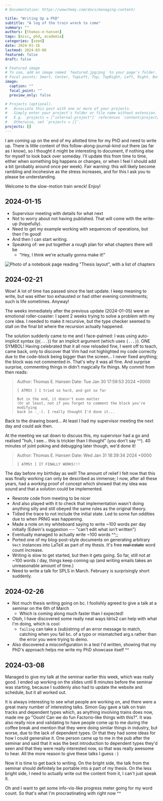 ```yaml
---
# Documentation: https://wowchemy.com/docs/managing-content/

title: "Writing Up a PhD"
subtitle: "A log of the train wreck to come"
summary: ""
authors: [thomas-e-hansen]
tags: [misc, phd, academia]
categories: [seed]
date: 2024-01-16
lastmod: 2024-03-08
featured: false
draft: false

# Featured image
# To use, add an image named `featured.jpg/png` to your page's folder.
# Focal points: Smart, Center, TopLeft, Top, TopRight, Left, Right, BottomLeft, Bottom, BottomRight.
image:
  caption: ""
  focal_point: ""
  preview_only: false

# Projects (optional).
#   Associate this post with one or more of your projects.
#   Simply enter your project's folder or file name without extension.
#   E.g. `projects = ["internal-project"]` references `content/project/deep-learning/index.md`.
#   Otherwise, set `projects = []`.
projects: []
---
```


I am coming up on the end of my allotted time for my PhD and need to write up.
There is little content of this follow-along-journal-kind out there (as far as I
know), so I thought it might be interesting to document, if nothing else for
myself to look back over someday. I'll update this from time to time, either
when something big happens or changes, or when I feel I should add a bit
(probably around once per week). Fair warning: this will likely become rambling
and incohesive as the stress increases, and for this I ask you to please be
understanding.

Welcome to the slow-motion train wreck! Enjoy!


## 2024-01-15

* Supervisor meeting with details for what next
* Not to worry about not having published. That will come with the write-up
    (hopefully).
* Need to get my example working with sequences of operations, but then I'm
    good!
* And then I can start writing.
* Speaking of: we put together a rough plan for what chapters there will be
  - "Hey, I think we're actually gonna make it!"

![Photo of a notebook page reading "Thesis layout", with a list of chapters](/phd-writeup/00-thesis-layout.jpg)


## 2024-02-21

Wow! A lot of time has passed since the last update. I keep meaning to write,
but was either too exhausted or had other evening commitments; such is life
sometimes. Anyway!

The weeks immediately after the previous update (2024-01-05) were an emotional
roller-coaster: I spent 2 weeks trying to solve a problem with my core idea. I
needed to make it recursive, but the type checker seemed to stall on the final
bit where the recursion actually happened.

The solution suddenly came to me and I face-palmed: I was using auto-implicit
syntax (`@{...}`) for an implicit argument (which uses `{...}`). ONE SYMBOL!
Having celebrated that it all now reloaded fine, I went off to teach, came back,
only to discover that Vim had not highlighted my code correctly due to the
code-block being bigger than the screen... I never fixed anything; the block was
not commented in. That's why it was all fine. And surprise surprise, commenting
things in didn't magically fix things. My commit from then reads:

> Author: Thomas E. Hansen <email>
> Date:   Tue Jan 30 17:59:53 2024 +0000
>
>     [ ATMSt ] I tried so hard, and got so far
>
>     But in the end, it doesn't even matter
>     (Or at least, not if you forget to comment the block you're modifying
>     back in -_-). I really thought I'd done it...

Back to the drawing board... At least I had my supervisor meeting the next day
and could ask then.

At the meeting we sat down to discuss this, my supervisor had a go and realised
"huh, I see... this is trickier than I thought" (you don't say ^^). 40 minutes
of joint poking and debugging later though, we'd done it!

> Author: Thomas E. Hansen <email>
> Date:   Wed Jan 31 18:39:34 2024 +0000
>
>     [ ATMSt ] IT FINALLY WORKS!!!

The day before my birthday as well! The amount of relief I felt now that this
was finally working can only be described as immense; I now, after all these
years, had a _working_ proof of concept which showed that my idea was sound and
that a solution could be implemented.

* Rewrote code from meeting to be nicer
* And also played with it to check that implementation wasn't doing anything
    silly and still obeyed the same rules as the original theory.
* Tidied the trace to not include the initial state. Led to some fun oddities
    due to when PRNG was happening.
* Made a note on my whiteboard saying to write ~100 words per day initially
    (Edwin's suggestion --- "can't edit what isn't written")
* Eventually managed to actually write ~100 words  ^^;;
* Ported one of my blog-post-style documents on generating arbitrary `Vect`
    instances into LaTeX as part of my thesis. It's free ~~real estate~~ word
    count increase.
* Writing is slow to get started, but then it gets going. So far, still not at
    ~100 words / day, things keep coming up (and writing emails takes an
    unreasonable amount of time.)
* Need to write a talk for SPLS in March. February is surprisingly short
    suddenly.


## 2024-02-26

* Not much thesis writing going on bc. I foolishly agreed to give a talk at a
    seminar on the 6th of March
  - Which is coming along much faster than I expected!
* Otoh, I have discovered some really neat ways Idris2 can help with what I'm
    doing, which is cool
  - `failing` can take a (sub)string of an error message to match, catching when
      you fail bc. of a typo or mismatched arg.s rather than the error you were
      trying to demo.
* Also discovered a misconfiguration in a test I'd written, showing that my
    PhD's approach helps me write my PhD showcase itself  ^^


## 2024-03-08

Managed to give my talk at the seminar earlier this week, which was really good.
I ended up working on the slides until 8 minutes before the seminar was
starting, because I suddenly also had to update the website and schedule, but it
all worked out.

It is always interesting to see what people are working on, and there were a
great many number of interesting talks. Simon Gay gave a talk on train tracks
and dependent types which, as anything involving trains does now, made me go
"Oooh! Can we do fun Factorio-like things with this?". It was also really nice
and validating to have people come up to me during the coffee break and mention
that they were doing similar things in industry, but worse, due to the lack of
dependent types. Or that they had some ideas for how I could generalise it. One
person came up to me in the pub after the seminar and said that it was the best
introduction to dependent types they'd seen and that they were really interested
now, so that was really awesome to hear. All the more reason to give these talks
I guess  : )

Now it is time to get back to writing. On the bright side, the talk from the
seminar should definitely be portable into a part of my thesis. On the less
bright side, I need to actually write out the content from it, I can't just
speak it.

Oh and I want to get some info-vis-like progress meter going for my word count.
So that's what I'm procrastinating with right now  ^^

